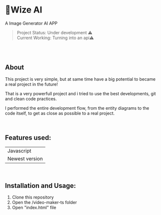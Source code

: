 # 🤖Wize AI
A Image Generator AI APP


> Project Status: Under development ⚠️
> <br>
> Current Working: Turning into an api⚠️
<br>

<br>

## About

This project is very simple, but at same time have a big potential to became a real project in the future!

That is a very powerfull project and i tried to use the best developments, git and clean code practices.

I performed the entire development flow, from the entity diagrams to the code itself, to get as close as possible to a real project.

<br>

## Features used:

<table>
  <tr>
    <td>Javascript</td>
  </tr>
  <tr>
    <td>Newest version</td>
  </tr>
<table>

<br>

## Installation and Usage:

1. Clone this repository
2. Open the /video-maker-ts folder
3. Open "index.html" file
